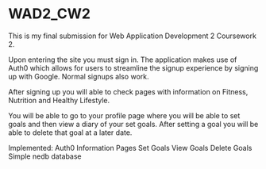 # WAD2_CW2
This is my final submission for Web Application Development 2 Coursework 2. 

Upon entering the site you must sign in. 
The application makes use of Auth0 which allows for users to streamline the signup experience by signing up with Google.
Normal signups also work.

After signing up you will able to check pages with information on Fitness, Nutrition and Healthy Lifestyle.

You will be able to go to your profile page where you will be able to set goals and then view a diary of your set goals.
After setting a goal you will be able to delete that goal at a later date.

Implemented:
        Auth0 
        Information Pages
        Set Goals
        View Goals
        Delete Goals
        Simple nedb database
        
